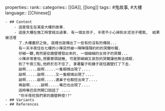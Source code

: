 properties::
rank::
categories:: [[GA]], [[long]] 
tags:: #鬼故事, #大樓
language:: [[Chinese]]

	- ## Content
		- 這是發生在某座大樓的故事.
		- 這座大樓在施工時曾經出過事. 有一個女孩子, 半夜不小心掉到水泥池子裡面,  結果被活埋
		  了.大樓蓋好之後, 就裡也就傳出了一些有的沒有的傳說...
		  有一天半夜住在七樓的小陳突然被一陣陣隱隱約約的哭聲吵醒.
		  仔細一聽,竟然是從牆壁裡發出來的, 一個細細的女孩子的哭聲...
		  小陳非常害怕,想要蒙頭就睡, 可是那細細又哀怨的哭聲讓他無法成眠.
		  到了午夜三點,他終於忍不住了, 拿著鑿子和錘子就往牆壁打了下去.
		  敲啊.....敲啊.....一隻眼晴出現了....
		  敲啊.....敲啊.....又一隻眼晴出現了....
		  敲啊.....敲啊.....連鼻子也都挖出來了....
		  再敲啊.....敲啊.....嘴巴也出現了....
		  這時嘴巴突然開口說話了 ....
		  "你半夜挖我們家的牆壁幹麼!?"
	- ## Variants
	- ## References